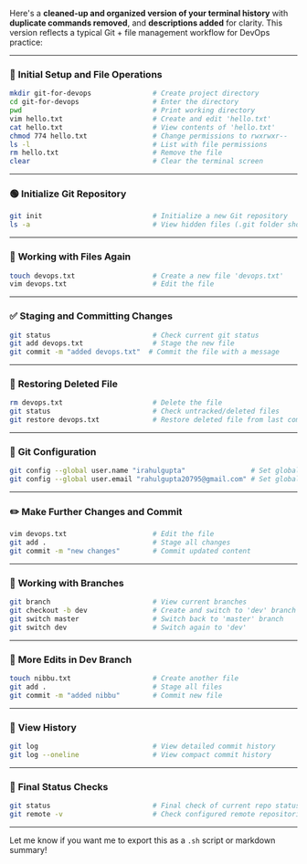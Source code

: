 Here's a **cleaned-up and organized version of your terminal history** with **duplicate commands removed**, and **descriptions added** for clarity. This version reflects a typical Git + file management workflow for DevOps practice:

---

### 🔧 **Initial Setup and File Operations**

```bash
mkdir git-for-devops               # Create project directory
cd git-for-devops                  # Enter the directory
pwd                                # Print working directory
vim hello.txt                      # Create and edit 'hello.txt'
cat hello.txt                      # View contents of 'hello.txt'
chmod 774 hello.txt                # Change permissions to rwxrwxr--
ls -l                              # List with file permissions
rm hello.txt                       # Remove the file
clear                              # Clear the terminal screen
```

---

### 🟢 **Initialize Git Repository**

```bash
git init                           # Initialize a new Git repository
ls -a                              # View hidden files (.git folder should be visible)
```

---

### 📝 **Working with Files Again**

```bash
touch devops.txt                   # Create a new file 'devops.txt'
vim devops.txt                     # Edit the file
```

---

### ✅ **Staging and Committing Changes**

```bash
git status                         # Check current git status
git add devops.txt                 # Stage the new file
git commit -m "added devops.txt"  # Commit the file with a message
```

---

### 🔄 **Restoring Deleted File**

```bash
rm devops.txt                      # Delete the file
git status                         # Check untracked/deleted files
git restore devops.txt             # Restore deleted file from last commit
```

---

### 🔧 **Git Configuration**

```bash
git config --global user.name "irahulgupta"                # Set global username
git config --global user.email "rahulgupta20795@gmail.com" # Set global email
```

---

### ✏️ **Make Further Changes and Commit**

```bash
vim devops.txt                     # Edit the file
git add .                          # Stage all changes
git commit -m "new changes"        # Commit updated content
```

---

### 🌿 **Working with Branches**

```bash
git branch                         # View current branches
git checkout -b dev                # Create and switch to 'dev' branch
git switch master                  # Switch back to 'master' branch
git switch dev                     # Switch again to 'dev'
```

---

### 📄 **More Edits in Dev Branch**

```bash
touch nibbu.txt                    # Create another file
git add .                          # Stage all files
git commit -m "added nibbu"        # Commit new file
```

---

### 📜 **View History**

```bash
git log                            # View detailed commit history
git log --oneline                  # View compact commit history
```

---

### 🧼 **Final Status Checks**

```bash
git status                         # Final check of current repo status
git remote -v                      # Check configured remote repositories
```

---

Let me know if you want me to export this as a `.sh` script or markdown summary!

